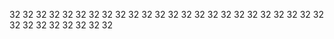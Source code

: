 32
32
32
32
32
32
32
32
32
32
32
32
32
32
32
32
32
32
32
32
32
32
32
32
32
32
32
32
32
32
32
32
























